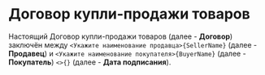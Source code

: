 # Договор купли-продажи товаров
Настоящий Договор купли-продажи товаров (далее - **Договор**) заключён между `<Укажите наименование продавца>{SellerName}` (далее - **Продавец**) и `<Укажите наименование покупателя>{BuyerName}` (далее - **Покупатель**) `<>{}` (далее - **Дата подписания**).
